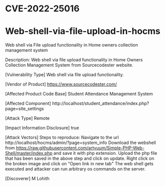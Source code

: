 # CVE-2022-25016

# Web-shell-via-file-upload-in-hocms
Web shell via File upload functionality in Home owners collection management system

Description: Web shell via file upload functionality in Home Owners Collection Management System from Sourcecodester website.

[Vulnerability Type] Web shell via file upload functionality.

[Vendor of Product] https://www.sourcecodester.com/

[Affected Product Code Base] Student Attendance Management System

[Affected Component] http://localhost/student_attendance/index.php?page=site_settings

[Attack Type] Remote

[Impact Information Disclosure] true

[Attack Vectors] Steps to reproduce:
Navigate to the url http://localhost/hocms/admin/?page=system_info
Download the webshell from https://raw.githubusercontent.com/artyuum/Simple-PHP-Web-Shell/master/index.php and save it with php extension.
Upload the php file that has been saved in the above step and click on update. 
Right click on the broken image and click on "Open link in new tab"
The web shell gets executed and attacker can run arbitrary os commands on the server. 

[Discoverer] M Lohith



